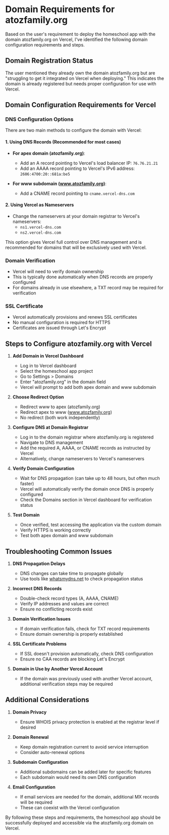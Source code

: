 # Domain Requirements for atozfamily.org

Based on the user's requirement to deploy the homeschool app with the domain atozfamily.org on Vercel, I've identified the following domain configuration requirements and steps.

## Domain Registration Status

The user mentioned they already own the domain atozfamily.org but are "struggling to get it integrated on Vercel when deploying." This indicates the domain is already registered but needs proper configuration for use with Vercel.

## Domain Configuration Requirements for Vercel

### DNS Configuration Options

There are two main methods to configure the domain with Vercel:

#### 1. Using DNS Records (Recommended for most cases)
- **For apex domain (atozfamily.org)**:
  - Add an A record pointing to Vercel's load balancer IP: `76.76.21.21`
  - Add an AAAA record pointing to Vercel's IPv6 address: `2606:4700:20::681a:be5`
  
- **For www subdomain (www.atozfamily.org)**:
  - Add a CNAME record pointing to `cname.vercel-dns.com`

#### 2. Using Vercel as Nameservers
- Change the nameservers at your domain registrar to Vercel's nameservers:
  - `ns1.vercel-dns.com`
  - `ns2.vercel-dns.com`
  
This option gives Vercel full control over DNS management and is recommended for domains that will be exclusively used with Vercel.

### Domain Verification

- Vercel will need to verify domain ownership
- This is typically done automatically when DNS records are properly configured
- For domains already in use elsewhere, a TXT record may be required for verification

### SSL Certificate

- Vercel automatically provisions and renews SSL certificates
- No manual configuration is required for HTTPS
- Certificates are issued through Let's Encrypt

## Steps to Configure atozfamily.org with Vercel

1. **Add Domain in Vercel Dashboard**
   - Log in to Vercel dashboard
   - Select the homeschool app project
   - Go to Settings > Domains
   - Enter "atozfamily.org" in the domain field
   - Vercel will prompt to add both apex domain and www subdomain

2. **Choose Redirect Option**
   - Redirect www to apex (atozfamily.org)
   - Redirect apex to www (www.atozfamily.org)
   - No redirect (both work independently)

3. **Configure DNS at Domain Registrar**
   - Log in to the domain registrar where atozfamily.org is registered
   - Navigate to DNS management
   - Add the required A, AAAA, or CNAME records as instructed by Vercel
   - Alternatively, change nameservers to Vercel's nameservers

4. **Verify Domain Configuration**
   - Wait for DNS propagation (can take up to 48 hours, but often much faster)
   - Vercel will automatically verify the domain once DNS is properly configured
   - Check the Domains section in Vercel dashboard for verification status

5. **Test Domain**
   - Once verified, test accessing the application via the custom domain
   - Verify HTTPS is working correctly
   - Test both apex domain and www subdomain

## Troubleshooting Common Issues

1. **DNS Propagation Delays**
   - DNS changes can take time to propagate globally
   - Use tools like [whatsmydns.net](https://www.whatsmydns.net/) to check propagation status

2. **Incorrect DNS Records**
   - Double-check record types (A, AAAA, CNAME)
   - Verify IP addresses and values are correct
   - Ensure no conflicting records exist

3. **Domain Verification Issues**
   - If domain verification fails, check for TXT record requirements
   - Ensure domain ownership is properly established

4. **SSL Certificate Problems**
   - If SSL doesn't provision automatically, check DNS configuration
   - Ensure no CAA records are blocking Let's Encrypt

5. **Domain in Use by Another Vercel Account**
   - If the domain was previously used with another Vercel account, additional verification steps may be required

## Additional Considerations

1. **Domain Privacy**
   - Ensure WHOIS privacy protection is enabled at the registrar level if desired

2. **Domain Renewal**
   - Keep domain registration current to avoid service interruption
   - Consider auto-renewal options

3. **Subdomain Configuration**
   - Additional subdomains can be added later for specific features
   - Each subdomain would need its own DNS configuration

4. **Email Configuration**
   - If email services are needed for the domain, additional MX records will be required
   - These can coexist with the Vercel configuration

By following these steps and requirements, the homeschool app should be successfully deployed and accessible via the atozfamily.org domain on Vercel.
